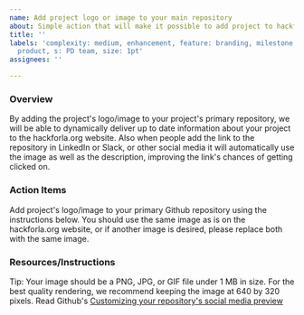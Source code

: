 ```yaml
---
name: Add project logo or image to your main repository
about: Simple action that will make it possible to add project to hackforla.org website
title: ''
labels: 'complexity: medium, enhancement, feature: branding, milestone: missing, role:
  product, s: PD team, size: 1pt'
assignees: ''

---
```


### Overview

By adding the project's logo/image to your project's primary repository, we will be able to dynamically deliver up to date information about your project to the hackforla.org website. Also when people add the link to the repository in LinkedIn or Slack, or other social media it will automatically use the image as well as the description, improving the link's chances of getting clicked on.

### Action Items

Add project's logo/image to your primary Github repository using the instructions below. You should use the same image as is on the hackforla.org website, or if another image is desired, please replace both with the same image.

### Resources/Instructions

Tip: Your image should be a PNG, JPG, or GIF file under 1 MB in size. For the best quality rendering, we recommend keeping the image at 640 by 320 pixels.
Read Github's [Customizing your repository's social media preview](https://help.github.com/en/articles/customizing-your-repositorys-social-media-preview)
